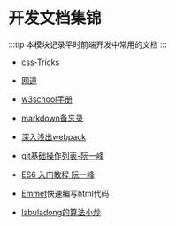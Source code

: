 # 开发文档集锦
:::tip
本模块记录平时前端开发中常用的文档
:::

* [css-Tricks](https://css-tricks.com/) 

* [网道](https://wangdoc.com/)

* [w3school手册](https://www.w3schools.com/)

* [markdown备忘录](https://segmentfault.com/markdown)

* [深入浅出webpack](https://www.pixijs.com/)

* [git基础操作列表-阮一峰](https://www.ruanyifeng.com/blog/2015/12/git-cheat-sheet.html)

* [ES6 入门教程 阮一峰](https://es6.ruanyifeng.com/)

* [Emmet](https://docs.emmet.io/)快速编写html代码

* [labuladong的算法小炒](https://labuladong.gitbook.io/algo/)